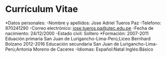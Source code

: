 # Currículum Vitae
*Datos personales:
-Nombre y apellidos: Jose Adriel Tueros Paz
-Telefono: 970241290
-Correo electrónico: jose.tueros.pa@utec.edu.pe
-Fecha de nacimiento: 24/12/2000
-Estado civil: Soltero
*Formación:
2007-2011 Eduación primaria
San Juan de Lurigancho-Lima-Perú;Liceo Bernhard Bolzano
2012-2016 Educación secundaria
San Juan de Lurigancho-Lima-Perú;Antonia Moreno de Caceres
-Idiomas:
Español:Natal
Inglés:Básico
